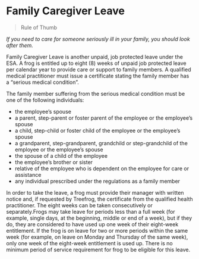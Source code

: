 # Family Caregiver Leave

> Rule of Thumb

*If you need to care for someone seriously ill in your family, you should look after them.*

Family Caregiver Leave is another unpaid, job protected leave under the ESA. A frog is entitled up to eight (8) weeks of unpaid job protected leave per calendar year to provide care or support to family members. A qualified medical practitioner must issue a certificate stating the family member has a “serious medical condition”.

The family member suffering from the serious medical condition must be one of the following individuals:
- the employee’s spouse
- a parent, step-parent or foster parent of the employee or the employee’s spouse
- a child, step-child or foster child of the employee or the employee’s spouse
- a grandparent, step-grandparent, grandchild or step-grandchild of the employee or the employee’s spouse
- the spouse of a child of the employee
- the employee’s brother or sister
- relative of the employee who is dependent on the employee for care or assistance
- any individual prescribed under the regulations as a family member

In order to take the leave, a frog must provide their manager with written notice and, if requested by Treefrog, the certificate from the qualified health practitioner. The eight weeks can be taken consecutively or separately.Frogs may take leave for periods less than a full week (for example, single days, at the beginning, middle or end of a week), but if they do, they are considered to have used up one week of their eight-week entitlement. If the frog is on leave for two or more periods within the same week (for example, on leave on Monday and Thursday of the same week), only one week of the eight-week entitlement is used up. There is no minimum period of service requirement for frog to be eligible for this leave.
